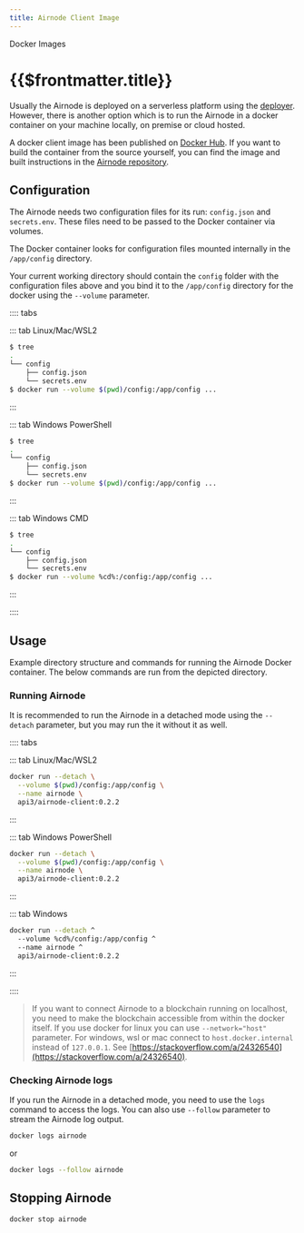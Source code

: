 ```yaml
---
title: Airnode Client Image
---
```


<TitleSpan>Docker Images</TitleSpan>

# {{$frontmatter.title}}

<VersionWarning/>
<TocHeader /> <TOC class="table-of-contents" :include-level="[2,3]" />

Usually the Airnode is deployed on a serverless platform using the [deployer](./deployer-image.md). However, there is another option which is to run the Airnode in a docker container on your machine locally, on premise or cloud hosted.

A docker client image has been published on [Docker Hub](https://hub.docker.com/r/api3/airnode-client). If you want to build the container from the source yourself, you can find the image and built instructions in the [Airnode repository](https://github.com/api3dao/airnode/tree/v0.2/packages/airnode-node/docker).

## Configuration

The Airnode needs two configuration files for its run: `config.json` and `secrets.env`. These files need to be passed to the Docker container via volumes.

The Docker container looks for configuration files mounted internally in the `/app/config` directory.

Your current working directory should contain the `config` folder with the configuration files above and you bind it to the `/app/config` directory for the docker using the `--volume` parameter.

:::: tabs

::: tab Linux/Mac/WSL2

```sh
$ tree
.
└── config
    ├── config.json
    └── secrets.env
$ docker run --volume $(pwd)/config:/app/config ...
```

:::

::: tab Windows PowerShell

```sh
$ tree
.
└── config
    ├── config.json
    └── secrets.env
$ docker run --volume $(pwd)/config:/app/config ...
```

:::

::: tab Windows CMD

```sh
$ tree
.
└── config
    ├── config.json
    └── secrets.env
$ docker run --volume %cd%:/config:/app/config ...
```

:::

::::

## Usage

Example directory structure and commands for running the Airnode Docker container. The below commands are run from the depicted directory.

### Running Airnode

It is recommended to run the Airnode in a detached mode using the `--detach` parameter, but you may run the it without it as well.

:::: tabs

::: tab Linux/Mac/WSL2

```sh
docker run --detach \
  --volume $(pwd)/config:/app/config \
  --name airnode \
  api3/airnode-client:0.2.2
```

:::

::: tab Windows PowerShell

```sh
docker run --detach \
  --volume $(pwd)/config:/app/config \
  --name airnode \
  api3/airnode-client:0.2.2
```

:::

::: tab Windows

```sh
docker run --detach ^
  --volume %cd%/config:/app/config ^
  --name airnode ^
  api3/airnode-client:0.2.2
```

:::

::::

> If you want to connect Airnode to a blockchain running on localhost, you need to make the blockchain accessible from within the docker itself. If you use docker for linux you can use `--network="host"` parameter. For windows, wsl or mac connect to `host.docker.internal` instead of `127.0.0.1`. See [https://stackoverflow.com/a/24326540](https://stackoverflow.com/a/24326540).

### Checking Airnode logs

If you run the Airnode in a detached mode, you need to use the `logs` command to access the logs. You can also use `--follow` parameter to stream the Airnode log output.

```bash
docker logs airnode
```

or

```bash
docker logs --follow airnode
```

## Stopping Airnode

```bash
docker stop airnode
```
